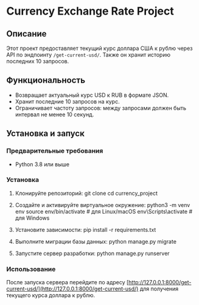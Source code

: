 # Currency Exchange Rate Project

## Описание
Этот проект предоставляет текущий курс доллара США к рублю через API по эндпоинту `/get-current-usd/`. Также он хранит историю последних 10 запросов.

## Функциональность
- Возвращает актуальный курс USD к RUB в формате JSON.
- Хранит последние 10 запросов на курс.
- Ограничивает частоту запросов: между запросами должен быть интервал не менее 10 секунд.

## Установка и запуск

### Предварительные требования
- Python 3.8 или выше

### Установка
1. Клонируйте репозиторий:
    git clone
    cd currency_project


2. Создайте и активируйте виртуальное окружение:
    python3 -m venv env
    source env/bin/activate  # для Linux/macOS
    env\Scripts\activate     # для Windows


3. Установите зависимости:
    pip install -r requirements.txt

4. Выполните миграции базы данных:
    python manage.py migrate


5. Запустите сервер разработки:
    python manage.py runserver


### Использование
После запуска сервера перейдите по адресу [http://127.0.0.1:8000/get-current-usd/](http://127.0.0.1:8000/get-current-usd/) для получения текущего курса доллара к рублю.